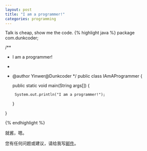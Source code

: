 ```yaml
---
layout: post
title: "I am a programmer!"
categories: programming
---
```

Talk is cheap, show me the code.
{% highlight java %}
package com.dunkcoder;

/**
 * I am a programmer!
 *
 * @author Yinwer@Dunkcoder
 */
public class IAmAProgrammer {

    public static void main(String args[]) {

        System.out.println("I am a programmer!");

    }

}

{% endhighlight %}

就酱，嗯。

您有任何问题或建议，请给我写[邮件](mailto:yinwer81@gmail.com)。
